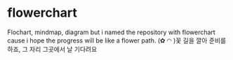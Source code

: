 # flowerchart
Flochart, mindmap, diagram but i named the repository with flowerchart cause i hope the progress will be like a flower path.
(✿ ◜◝ )꽃 길을 깔아 준비를 하죠, 그 자리 그곳에서 날 기다려요

